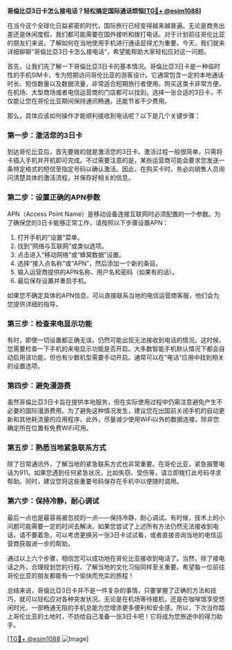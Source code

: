 **哥倫比亞3日卡怎么接电话？轻松搞定国际通话烦恼[[TG💪+ @esim1088](https://t.me/s/esim1088)]**

在当今这个全球化日益紧密的时代，国际旅行已经变得越来越普遍。无论是商务出差还是休闲度假，我们都可能需要在国外接听和拨打电话。对于计划前往哥伦比亚的朋友们来说，了解如何在当地使用手机进行通话显得尤为重要。今天，我们就来详细聊聊“哥倫比亞3日卡怎么接电话”，希望能帮助大家轻松应对这一问题。

首先，让我们先了解一下哥倫比亞3日卡的基本情况。哥倫比亞3日卡是一种临时性的手机SIM卡，专为短期访问哥伦比亚的游客设计。它通常包含一定的本地通话时长、短信数量以及数据流量，非常适合短期旅行者使用。购买这类卡非常方便，在机场、大型商场或者电信运营商的门店都可以找到。选择一张合适的3日卡，不仅能让您在哥伦比亚期间保持通讯畅通，还能节省不少费用。

那么，具体应该如何操作才能顺利接收到电话呢？以下是几个关键步骤：

### **第一步：激活您的3日卡**
到达哥伦比亚后，首先要做的就是激活您的3日卡。激活过程一般很简单，只需将卡插入手机并开机即可完成。不过需要注意的是，某些运营商可能会要求您发送一条特定格式的短信至指定号码以确认激活。因此，在购买卡时，务必向销售人员询问清楚具体的激活流程，并保存好相关的信息。

### **第二步：设置正确的APN参数**
APN（Access Point Name）是移动设备连接互联网时必须配置的一个参数。为了确保您的3日卡能够正常工作，请按照以下步骤设置APN：
1. 打开手机的“设置”菜单。
2. 找到“网络与互联网”或类似选项。
3. 点击进入“移动网络”或“蜂窝数据”设置。
4. 选择“接入点名称”或“APN”，然后添加一个新的条目。
5. 输入运营商提供的APN名称、用户名和密码（如果有的话）。
6. 最后保存设置并重启手机。

如果您不确定具体的APN信息，可以直接联系当地的电信运营商客服，他们会为您提供详细的指导。

### **第三步：检查来电显示功能**
有时，即使一切设置都正确无误，仍然可能出现无法接收到电话的情况。这时候，您需要检查一下手机的来电显示功能是否开启。大多数智能手机默认情况下都会自动启用该功能，但也有少数机型需要手动开启。通常可以在“电话”应用中找到相关的设置选项。

### **第四步：避免漫游费**
虽然哥倫比亞3日卡旨在提供本地服务，但在实际使用过程中仍需注意避免产生不必要的国际漫游费用。为了避免这种情况发生，建议您在出国前关闭手机的自动更新和其他耗流量的应用程序。此外，尽量减少使用WiFi以外的数据连接，除非您确定所在位置有免费WiFi可用。

### **第五步：熟悉当地紧急联系方式**
除了日常通讯外，了解当地的紧急联系方式也非常重要。在哥伦比亚，紧急报警电话为911。如果您遇到任何紧急状况，比如失窃、受伤等，请立即拨打此号码寻求帮助。同时，建议您将这些重要号码保存在手机中以便随时调用。

### **第六步：保持冷静，耐心调试**
最后一点也是最容易被忽视的一点——保持冷静，耐心调试。有时候，技术上的小问题可能需要一定的时间去解决。如果您尝试了上述所有方法仍然无法接收到电话，请不要着急，可以考虑更换另一张3日卡试试看，或者直接咨询当地的电信运营商获取进一步的帮助。

通过以上六个步骤，相信您可以成功地在哥伦比亚接收到电话了。当然，除了接电话之外，合理规划您的行程、了解当地的文化习俗同样至关重要。希望每一位前往哥伦比亚的朋友都能有一个愉快而充实的旅程！

总结来说，哥倫比亞3日卡并不是一件复杂的事情，只要掌握了正确的方法和技巧，就可以轻松应对各种突发状况。无论是在机场等待接机，还是在咖啡馆享受悠闲时光，一部畅通无阻的手机总能为您增添更多便利和安全感。所以，下次当你踏上哥伦比亚的土地时，不妨给自己准备一张3日卡吧！它将成为您旅途中的得力助手。

[[TG💪+ @esim1088](https://t.me/s/esim1088) ![Image](https://i.postimg.cc/4NQfJmqS/Snipaste-2025-05-13-00-14-12.png)]